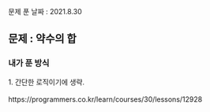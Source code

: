 문제 푼 날짜 : 2021.8.30

<h2>문제 : 약수의 합</h2>

<h3>내가 푼 방식</h3>
<div>1. 간단한 로직이기에 생략.</div>
<br>
https://programmers.co.kr/learn/courses/30/lessons/12928